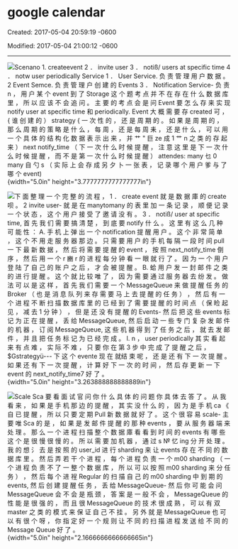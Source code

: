 # google calendar

Created: 2017-05-04 20:59:19 -0600

Modified: 2017-05-04 21:00:12 -0600

---

![Scenano 1. createevent 2 ． invite user 3 ． notiß/ users at specific time 4 ． notw user periodically Service 1 ． User Service. 负 责 管 理 用 户 数 据 。 2 Event Semce. 负 责 管 理 户 创 建 的 Events 3 ． Notification Service- 负 责 n ， 用 户 某 个 event 到 了 Storage 这 个 题 考 点 并 不 在 存 在 什 么 数 据 库 里 ， 所 以 应 该 不 会 追 问 。 主 要 的 考 点 会 是 问 Event 要 怎 么 存 来 实 现 notify user at specific time 和 periodically. Event 大 概 需 要 存 created 可 ， { 谁 创 建 的 ） strategy { 一 次 性 的 ， 还 是 周 期 的 。 如 果 是 周 期 的 ， 那 么 周 期 的 策 略 是 什 么 ， 每 周 ， 还 是 每 周 耒 ， 还 是 什 么 ， 可 以 用 一 个 具 体 的 结 构 化 数 据 表 示 出 来 ， 并 艹 " 巨 ze 成 1 艹 n 之 类 的 存 起 来 ） next notify_time （ 下 一 次 什 么 时 候 提 醒 ， 注 意 这 里 是 下 一 次 什 么 时 候 提 醒 ， 而 不 是 第 一 次 什 么 时 候 提 醒 ） attendes: many 乜 0 many 自 勺 s （ 实 际 上 会 存 成 另 夕 卜 一 张 表 ， 记 录 哪 个 用 户 爹 与 了 哪 个 event) ](../../media/Example-google-calendar-google-calendar-image1.png){width="5.0in" height="3.7777777777777777in"}



![下 面 整 理 一 个 完 整 的 流 程 ， 1 ． create event 就 是 数 据 庫 的 create 呗 。 2 invite user- 就 是 在 manytomany 的 表 里 加 一 条 记 录 ， 顺 便 记 录 一 个 状 态 ， 这 个 用 户 接 受 了 邀 请 没 有 。 3 ． notiß/ user at specific time, 首 先 我 们 需 要 搞 清 楚 ， 到 底 要 notify 什 么 。 这 里 有 这 么 几 种 可 能 性 ： A. 手 机 上 弹 出 一 个 notification 提 醒 用 户 。 这 个 非 常 简 单 ， 这 个 不 用 走 服 务 器 那 边 。 只 需 要 用 户 的 手 机 每 隔 一 段 时 间 pull 一 下 最 新 数 据 ， 然 后 将 需 要 提 醒 的 event ， 按 照 next_notify_time 倒 序 ， 然 后 用 一 个 r 豳 r 的 进 程 每 分 钟 看 一 眼 就 行 了 。 因 为 一 个 用 户 登 陆 了 自 己 的 账 户 之 后 ， 才 会 被 提 醒 。 B. 蛤 用 户 发 一 封 邮 件 之 类 的 进 行 提 醒 。 这 个 就 比 较 唯 了 ， 因 为 需 要 通 过 服 务 器 去 纷 发 。 做 法 可 以 是 这 样 ， 首 先 我 们 需 要 一 个 MessageQueue 来 做 提 醒 任 务 的 Broker （ 也 是 消 息 队 列 来 存 需 要 马 上 去 提 醒 的 任 务 ） ， 然 后 有 一 个 进 程 不 断 扫 描 数 据 库 里 的 已 经 到 了 需 要 提 醒 的 时 间 点 （ 保 睑 起 见 ， 减 去 1 分 钟 ） ， 但 是 还 没 有 提 醒 的 Events- 然 后 把 这 些 events 标 记 为 正 在 提 醒 ， 丢 给 MessageQueue, 然 后 启 动 一 些 专 门 复 杂 发 邮 件 的 机 器 ， 订 阅 MessageQueue, 这 些 机 器 得 到 了 任 务 之 后 ， 就 去 发 邮 件 ， 并 且 把 任 务 标 记 为 已 经 完 成 。 l. n ， user periodically 其 实 看 起 来 有 点 难 ， 实 际 不 难 ， 只 要 你 在 第 3 步 中 完 成 了 提 醒 之 后 ， $Gstrategyü--- 下 这 个 evente 现 在 就结 束 呢 ， 还 是 还 有 下 一 次 提 醒 。 如 果 还 有 下 一 次 提 醒 ， 计 算 好 下 一 次 的 时 间 ， 然 后 存 更 新 一 下 event 的 next_notify_time7 好 了 。 ](../../media/Example-google-calendar-google-calendar-image2.png){width="5.0in" height="3.263888888888889in"}



![Scale Sca 要 看 面 试 官 问 你 什 么 具 体 的 问 题 你 具 体 去 答 了 。 从 我 看 来 ， 如 果 是 手 机 那 边 的 提 醒 ， 其 实 没 什 么 的 ， 因 为 是 手 机 ca 《 自 已 提 醒 ， 所 以 只 要 定 期 Pull 新 数 据 就 好 了 。 这 个 很 容 易 scale- 主 要 唯 Sca 的 是 ， 如 果 是 发 邮 件 提 醒 的 那 种 events ， 要 从 服 务 器 端 来 处 理 。 那 么 一 个 进 程 扫 描 整 个 数 据 庫 看 看 到 时 间 的 events 有 哪 些 这 个 是 很 慢 很 慢 的 。 所 以 需 要 加 机 器 ， 通 过 s № 忆 ing 分 开 处 理 。 我 的 想 氵 去 是 按 照 的 user_id 进 行 sharding 来 让 events 存 在 不 同 的 数 据 库 里 。 然 后 弄 若 干 个 进 程 ， 每 个 进 程 负 责 一 个 m00 sharding （ 一 个 进 程 负 责 不 了 一 整 个 数 据 库 ， 所 以 可 以 按 照 m00 sharding 来 分 任 务 ） ， 然 后 每 个 进 裎 Regular 的 扫 描 自 己 的 m00 sharding 中 到 期 的 events, 然 后 创 建 提 醒 任 务 ， 丢 给 MessageQueue- 然 后 你 可 能 会 问 MessageQueue 会 不 会 是 瓶 颈 ， 答 案 是 一 般 不 会 ， MessageQueue 的 性 能 是 很 强 的 ， 而 且 很 MessageQueue 的 技 术 很 成 熟 ， 可 以 有 双 master 之 类 的 模 式 来 保 证 自 己 不 挂 。 另 外 就 是 MessageQueue 也 可 以 有 很 个 呀 ， 你 指 定 好 一 个 规 则 让 不 同 的 扫 描 进 程 发 送 给 不 同 的 Message Queue 好 了 。 ](../../media/Example-google-calendar-google-calendar-image3.png){width="5.0in" height="2.1666666666666665in"}






